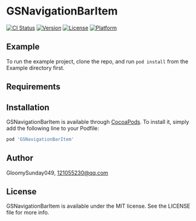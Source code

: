 # GSNavigationBarItem

[![CI Status](http://img.shields.io/travis/GloomySunday049/GSNavigationBarItem.svg?style=flat)](https://travis-ci.org/GloomySunday049/GSNavigationBarItem)
[![Version](https://img.shields.io/cocoapods/v/GSNavigationBarItem.svg?style=flat)](http://cocoapods.org/pods/GSNavigationBarItem)
[![License](https://img.shields.io/cocoapods/l/GSNavigationBarItem.svg?style=flat)](http://cocoapods.org/pods/GSNavigationBarItem)
[![Platform](https://img.shields.io/cocoapods/p/GSNavigationBarItem.svg?style=flat)](http://cocoapods.org/pods/GSNavigationBarItem)

## Example

To run the example project, clone the repo, and run `pod install` from the Example directory first.

## Requirements

## Installation

GSNavigationBarItem is available through [CocoaPods](http://cocoapods.org). To install
it, simply add the following line to your Podfile:

```ruby
pod 'GSNavigationBarItem'
```

## Author

GloomySunday049, 121055230@qq.com

## License

GSNavigationBarItem is available under the MIT license. See the LICENSE file for more info.
